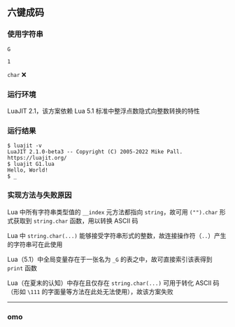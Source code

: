 ## 六键成码

### 使用字符串

`G`

`1`

`char` ❌

### 运行环境

LuaJIT 2.1，该方案依赖 Lua 5.1 标准中整浮点数隐式向整数转换的特性

### 运行结果

```
$ luajit -v
LuaJIT 2.1.0-beta3 -- Copyright (C) 2005-2022 Mike Pall. https://luajit.org/
$ luajit G1.lua 
Hello, World!
$ _
```

### 实现方法与失败原因

Lua 中所有字符串类型值的 `__index` 元方法都指向 `string`，故可用 `("").char` 形式获取到 `string.char` 函数，用以转换 ASCII 码

Lua 中 `string.char(...)` 能够接受字符串形式的整数，故连接操作符（`..`）产生的字符串可在此使用

Lua（5.1）中全局变量存在于一张名为 `_G` 的表之中，故可直接索引该表得到 `print` 函数

Lua（在夏末的认知）中存在且仅存在 `string.char(...)` 可用于转化 ASCII 码（形如 `\111` 的字面量等方法在此处无法使用），故该方案失败

----

### omo
